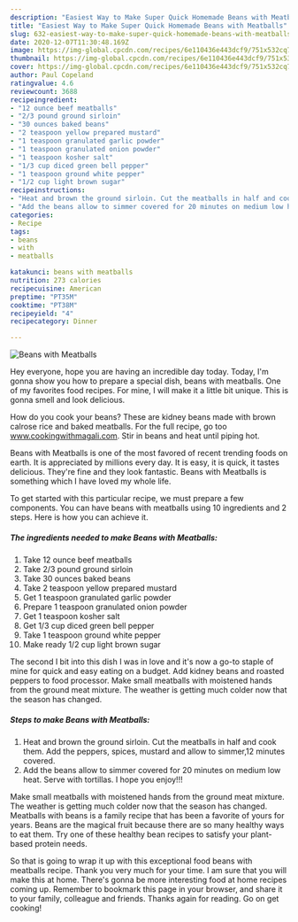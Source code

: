```yaml
---
description: "Easiest Way to Make Super Quick Homemade Beans with Meatballs"
title: "Easiest Way to Make Super Quick Homemade Beans with Meatballs"
slug: 632-easiest-way-to-make-super-quick-homemade-beans-with-meatballs
date: 2020-12-07T11:30:48.169Z
image: https://img-global.cpcdn.com/recipes/6e110436e443dcf9/751x532cq70/beans-with-meatballs-recipe-main-photo.jpg
thumbnail: https://img-global.cpcdn.com/recipes/6e110436e443dcf9/751x532cq70/beans-with-meatballs-recipe-main-photo.jpg
cover: https://img-global.cpcdn.com/recipes/6e110436e443dcf9/751x532cq70/beans-with-meatballs-recipe-main-photo.jpg
author: Paul Copeland
ratingvalue: 4.6
reviewcount: 3688
recipeingredient:
- "12 ounce beef meatballs"
- "2/3 pound ground sirloin"
- "30 ounces baked beans"
- "2 teaspoon yellow prepared mustard"
- "1 teaspoon granulated garlic powder"
- "1 teaspoon granulated onion powder"
- "1 teaspoon kosher salt"
- "1/3 cup diced green bell pepper"
- "1 teaspoon ground white pepper"
- "1/2 cup light brown sugar"
recipeinstructions:
- "Heat and brown the ground sirloin. Cut the meatballs in half and cook them. Add the peppers, spices, mustard and allow to simmer,12 minutes covered."
- "Add the beans allow to simmer covered for 20 minutes on medium low heat. Serve with tortillas. I hope you enjoy!!!"
categories:
- Recipe
tags:
- beans
- with
- meatballs

katakunci: beans with meatballs 
nutrition: 273 calories
recipecuisine: American
preptime: "PT35M"
cooktime: "PT38M"
recipeyield: "4"
recipecategory: Dinner

---
```



![Beans with Meatballs](https://img-global.cpcdn.com/recipes/6e110436e443dcf9/751x532cq70/beans-with-meatballs-recipe-main-photo.jpg)

Hey everyone, hope you are having an incredible day today. Today, I'm gonna show you how to prepare a special dish, beans with meatballs. One of my favorites food recipes. For mine, I will make it a little bit unique. This is gonna smell and look delicious.

How do you cook your beans? These are kidney beans made with brown calrose rice and baked meatballs. For the full recipe, go too www.cookingwithmagali.com. Stir in beans and heat until piping hot.

Beans with Meatballs is one of the most favored of recent trending foods on earth. It is appreciated by millions every day. It is easy, it is quick, it tastes delicious. They're fine and they look fantastic. Beans with Meatballs is something which I have loved my whole life.


To get started with this particular recipe, we must prepare a few components. You can have beans with meatballs using 10 ingredients and 2 steps. Here is how you can achieve it.

<!--inarticleads1-->

##### The ingredients needed to make Beans with Meatballs:

1. Take 12 ounce beef meatballs
1. Take 2/3 pound ground sirloin
1. Take 30 ounces baked beans
1. Take 2 teaspoon yellow prepared mustard
1. Get 1 teaspoon granulated garlic powder
1. Prepare 1 teaspoon granulated onion powder
1. Get 1 teaspoon kosher salt
1. Get 1/3 cup diced green bell pepper
1. Take 1 teaspoon ground white pepper
1. Make ready 1/2 cup light brown sugar


The second I bit into this dish I was in love and it&#39;s now a go-to staple of mine for quick and easy eating on a budget. Add kidney beans and roasted peppers to food processor. Make small meatballs with moistened hands from the ground meat mixture. The weather is getting much colder now that the season has changed. 

<!--inarticleads2-->

##### Steps to make Beans with Meatballs:

1. Heat and brown the ground sirloin. Cut the meatballs in half and cook them. Add the peppers, spices, mustard and allow to simmer,12 minutes covered.
1. Add the beans allow to simmer covered for 20 minutes on medium low heat. Serve with tortillas. I hope you enjoy!!!


Make small meatballs with moistened hands from the ground meat mixture. The weather is getting much colder now that the season has changed. Meatballs with beans is a family recipe that has been a favorite of yours for years. Beans are the magical fruit because there are so many healthy ways to eat them. Try one of these healthy bean recipes to satisfy your plant-based protein needs. 

So that is going to wrap it up with this exceptional food beans with meatballs recipe. Thank you very much for your time. I am sure that you will make this at home. There's gonna be more interesting food at home recipes coming up. Remember to bookmark this page in your browser, and share it to your family, colleague and friends. Thanks again for reading. Go on get cooking!
